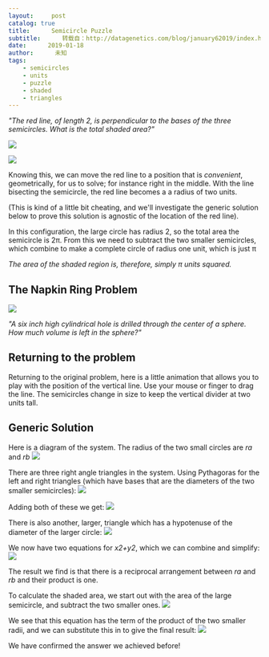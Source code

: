 ```yaml
---
layout:     post
catalog: true
title:      Semicircle Puzzle
subtitle:      转载自：http://datagenetics.com/blog/january62019/index.html
date:      2019-01-18
author:      未知
tags:
    - semicircles
    - units
    - puzzle
    - shaded
    - triangles
---
```


*"The red line, of length 2, is perpendicular to the bases of the three semicircles. What is the total shaded area?"*

![](http://datagenetics.com/blog/january62019/blank.png)

![](http://datagenetics.com/blog/january62019/easy.png)


Knowing this, we can move the red line to a position that is *convenient*, geometrically, for us to solve; for instance right in the middle. With the line bisecting the semicircle, the red line becomes a a radius of two units.

(This is kind of a little bit cheating, and we'll investigate the generic solution below to prove this solution is agnostic of the location of the red line).

In this configuration, the large circle has radius 2, so the total area the semicircle is 2π. From this we need to subtract the two smaller semicircles, which combine to make a complete circle of radius one unit, which is just π

*The area of the shaded region is, therefore, simply π units squared.*

## The Napkin Ring Problem
![](http://datagenetics.com/blog/january62019/mg.png)


*"A six inch high cylindrical hole is drilled through the center of a sphere. How much volume is left in the sphere?"*

## Returning to the problem

Returning to the original problem, here is a little animation that allows you to play with the position of the vertical line. Use your mouse or finger to drag the line. The semicircles change in size to keep the vertical divider at two units tall.






## Generic Solution

Here is a diagram of the system. The radius of the two small circles are *ra* and *rb*
![](http://datagenetics.com/blog/january62019/diag.png)


There are three right angle triangles in the system. Using Pythagoras for the left and right triangles (which have bases that are the diameters of the two smaller semicircles):
![](http://datagenetics.com/blog/january62019/eq0.png)


Adding both of these we get:
![](http://datagenetics.com/blog/january62019/eq1.png)


There is also another, larger, triangle which has a hypotenuse of the diameter of the larger circle:
![](http://datagenetics.com/blog/january62019/eq2.png)


We now have two equations for *x2+y2*, which we can combine and simplify:
![](http://datagenetics.com/blog/january62019/eq3.png)


The result we find is that there is a reciprocal arrangement between *ra* and *rb* and their product is one.

To calculate the shaded area, we start out with the area of the large semicircle, and subtract the two smaller ones.
![](http://datagenetics.com/blog/january62019/eq4.png)


We see that this equation has the term of the product of the two smaller radii, and we can substitute this in to give the final result:
![](http://datagenetics.com/blog/january62019/eq5.png)


We have confirmed the answer we achieved before!








